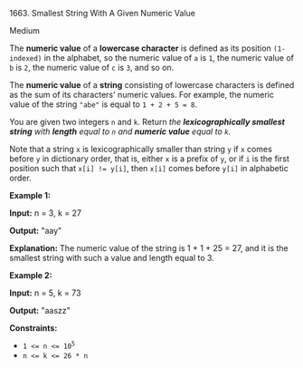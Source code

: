 1663\. Smallest String With A Given Numeric Value

Medium

The **numeric value** of a **lowercase character** is defined as its position `(1-indexed)` in the alphabet, so the numeric value of `a` is `1`, the numeric value of `b` is `2`, the numeric value of `c` is `3`, and so on.

The **numeric value** of a **string** consisting of lowercase characters is defined as the sum of its characters' numeric values. For example, the numeric value of the string `"abe"` is equal to `1 + 2 + 5 = 8`.

You are given two integers `n` and `k`. Return _the **lexicographically smallest string** with **length** equal to `n` and **numeric value** equal to `k`._

Note that a string `x` is lexicographically smaller than string `y` if `x` comes before `y` in dictionary order, that is, either `x` is a prefix of `y`, or if `i` is the first position such that `x[i] != y[i]`, then `x[i]` comes before `y[i]` in alphabetic order.

**Example 1:**

**Input:** n = 3, k = 27

**Output:** "aay"

**Explanation:** The numeric value of the string is 1 + 1 + 25 = 27, and it is the smallest string with such a value and length equal to 3.

**Example 2:**

**Input:** n = 5, k = 73

**Output:** "aaszz"

**Constraints:**

*   <code>1 <= n <= 10<sup>5</sup></code>
*   `n <= k <= 26 * n`